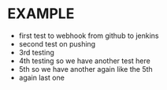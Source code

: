 # EXAMPLE 

* first test to webhook from github to jenkins
* second test on pushing 
* 3rd testing
* 4th testing so we have another test here
* 5th so we have another again like the 5th
* again last one